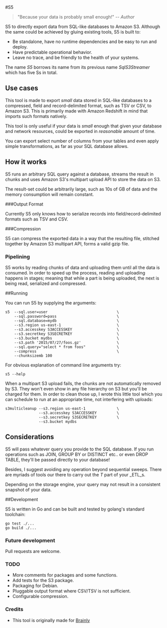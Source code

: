 #S5

> "Because your data is probably small enough!" -- <cite>Author</cite>

S5 to directly export data from SQL-like databases to Amazon S3. Although
the same could be achieved by gluing existing tools, S5 is built to:

* Be standalone, have no runtime dependencies and be easy to run and deploy.
* Have predictable operational behavior.
* Leave no trace, and be friendly to the health of your systems.

The name _S5_ borrows its name from its previous name _SqlS3Streamer_ which has
five Ss in total.

## Use cases

This tool is made to export _small_ data stored in SQL-like databases to
a compressed, field and record-delimited format, such as TSV or CSV, to Amazon
S3. This is primarily made with Amazon Redshift in mind that imports such formats
natively.

This tool is only useful if your data is _small_ enough that given your database
and network resources, could be exported in _reasonable_ amount of time.

You can export select number of columns from your tables and even apply simple
transformations, as far as your SQL database allows.

## How it works

S5 runs an arbitrary SQL query against a database, streams the result in chunks
and uses Amazon S3's multipart upload API to store the data on S3.

The result-set could be arbitrarily large, such as 10s of GB of data and the
memory consumption will remain constant.

###Output Format

Currently S5 only knows how to serialize records into field/record-delimited
formats such as TSV and CSV.

###Compression

S5 can compress the exported data in a way that the resulting file, stitched together
by Amazon S3 multipart API, forms a valid gzip file.

### Pipelining

S5 works by reading chunks of data and uploading them until all the data is
consumed. In order to speed up the process, reading and uploading happens in
stages; meaning that while a part is being uploaded, the next is being read,
serialized and compressed.

##Running

You can run S5 by supplying the arguments:

    s5  --sql.user=user                               \
        --sql.password=pass                           \
        --sql.database=mydb                           \
        --s3.region us-east-1                         \
        --s3.accesskey S3ACCESSKEY                    \
        --s3.secretkey S3SECRETKEY                    \
        --s3.bucket mydbs                             \
        --s3.path '2015/07/27/foos.gz'                \
        --sql.query="select * from foos"              \
        --compress                                    \
        --chunksizemb 100

For obvious explanation of command line arguments try:

    s5 --help

When a multipart S3 upload fails, the chunks are not automatically removed by
S3. They won't even show in any file hierarchy on S3 but you'll be charged for
them. In order to clean those up, I wrote this little tool which you can schedule
to run at an appropriate time, not interfering with uploads:

    s3multicleanup --s3.region us-east-1              \
                   --s3.accesskey S3ACCESSKEY         \
                   --s3.secretkey S3SECRETKEY         \
                   --s3.bucket mydbs


## Considerations

S5 will pass whatever query you provide to the SQL database. If you run operations
such as JOIN, GROUP BY or DISTINCT etc.. or even DROP TABLE, they'll be
passed directly to your database!

Besides, I suggest avoiding any operation beyond sequential sweeps. There are
myriads of tools our there to carry out the _T_ part of your _ETL_s.

Depending on the storage engine, your query may not result in a consistent
snapshot of your data.

##Development

S5 is written in Go and can be built and tested by golang's standard toolchain:

    go test ./...
    go build ./...

### Future development

Pull requests are welcome.

### TODO
- More comments for packages and some functions.
- Add tests for the S3 package.
- Packaging for Debian.
- Pluggable output format where CSV/TSV is not sufficient.
- Configurable compression.

### Credits

- This tool is originally made for [Brainly](https://github.com/brainly)
